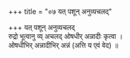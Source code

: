 +++
title = "०७ यत् पशून् अनुव्यचलद्"

+++
यत् पशून् अनुव्यचलद्  
रुद्रो भूत्वानु व्य् अचलद् ओषधीर् अन्नादीः कृत्वा ।  
ओषधीभिर् अन्नादीभिर् अन्नं (अत्ति य एवं वेद) ॥
